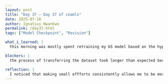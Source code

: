 ```yaml
---
layout: post
title: "Day 37 – Day 37 of ceamls"
date: 2025-07-16
author: Ignatius Nwankwo
permalink: /day37.html
tags: ["Model Checkpoint", "Revision"]

what_i_learned: |  
  this morning was mostly spent retraining my b5 model based on the hyperparameters I got from Optuna which gave me issues yesterday becuase I have to remove the model checkpoint. It appears something happened yesterday while I was gone that interrupted the training process so I had to restart it this morning so hopefully itll be done by the end of the day. I made some minor edits to the research paper and transferred a new dataset from an external hard drive into my computer that we hope to test. i also downloaded anaconda onto my laptop to potentially run models on google colab locally there. Update: I got my training results back and i was pretty impressed with what I got: [[2754  599] [ 974 1944]] Per-class accuracy: Drowsy: 82.135%, Non drowsy: 66.621% 

blockers: |
  the process of transferring the dataset took longer than expected becuase of how large it is and connecting the hard drive made my computer run much slower than usual.

reflection: |
  I noticed that making small effforts consistently allows me to be more productive and simplifies tasks as opposed to putting alot of pressure on myself to get alot done in a single moment which is unrealistic. After im done training b4 using the latest hyperparameters I got using Optuna, I will try out a new dataset proposed by one of my labmates. I will also reserach some diagrams I could use to describe my efficientnet model, as well as even try to develop my own diagram if I don't see one on the internet that accurately resembles the one I built. This will require me to study up on my model architecture, and perhaps end up citing more sources, but so far, this has been refreshing.
---
```

